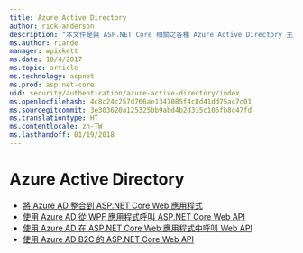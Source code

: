 ```yaml
---
title: Azure Active Directory
author: rick-anderson
description: "本文件是與 ASP.NET Core 相關之各種 Azure Active Directory 主題的目錄。"
ms.author: riande
manager: wpickett
ms.date: 10/4/2017
ms.topic: article
ms.technology: aspnet
ms.prod: asp.net-core
uid: security/authentication/azure-active-directory/index
ms.openlocfilehash: 4c8c24c257d766ae1347085f4c8d41dd75ac7c01
ms.sourcegitcommit: 3e303620a125325bb9abd4b2d315c106fb8c47fd
ms.translationtype: HT
ms.contentlocale: zh-TW
ms.lasthandoff: 01/19/2018
---
```

# <a name="azure-active-directory"></a>Azure Active Directory

* [將 Azure AD 整合到 ASP.NET Core Web 應用程式](https://azure.microsoft.com/documentation/samples/active-directory-dotnet-webapp-openidconnect-aspnetcore/)
* [使用 Azure AD 從 WPF 應用程式呼叫 ASP.NET Core Web API](https://azure.microsoft.com/documentation/samples/active-directory-dotnet-native-aspnetcore/)
* [使用 Azure AD 在 ASP.NET Core Web 應用程式中呼叫 Web API](https://azure.microsoft.com/documentation/samples/active-directory-dotnet-webapp-webapi-openidconnect-aspnetcore/)
* [使用 Azure AD B2C 的 ASP.NET Core Web API](https://azure.microsoft.com/resources/samples/active-directory-b2c-dotnetcore-webapi/)

